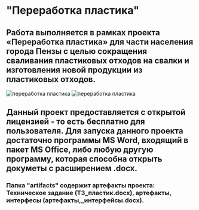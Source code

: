 # **"Переработка пластика"**

## Работа выполняется в рамках проекта «Переработка пластика» для части населения города Пензы с целью сокращения сваливания пластиковых отходов на свалки и изготовления новой продукции из пластиковых отходов. 

![переработка пластика](https://chelny.ecocompany.ru/wp-content/uploads/sites/3/2016/06/kontejner-PET-butylki-21m3.jpg)
![переработка пластика](https://avatars.mds.yandex.net/get-zen_doc/96506/pub_60f730925a7eb7786a90ba06_60f730df1b6cdf3382acd9ce/scale_1200)


## Данный проект предоставляется с открытой лицензией - то есть бесплатно для пользователя. Для запуска данного проекта достаточно программы MS Word, входящий в пакет MS Office, либо любую другую программу, которая способна открыть докуметы с расширением .docx.

### Папка "artifacts" содержит артефакты проекта: Техническое задание (ТЗ_пластик.docx), артефакты, интерфесы (артефакты,_интерфейсы.docx). 
